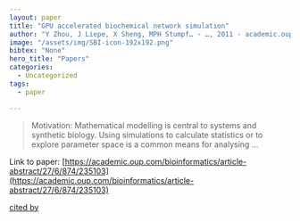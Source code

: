 ```yaml
---
layout: paper
title: "GPU accelerated biochemical network simulation"
author: "Y Zhou, J Liepe, X Sheng, MPH Stumpf… - …, 2011 - academic.oup.com"
image: "/assets/img/SBI-icon-192x192.png"
bibtex: "None"
hero_title: "Papers"
categories:
  - Uncategorized
tags:
  - paper

---
```

>Motivation: Mathematical modelling is central to systems and synthetic biology. Using simulations to calculate statistics or to explore parameter space is a common means for analysing …

Link to paper: [https://academic.oup.com/bioinformatics/article-abstract/27/6/874/235103](https://academic.oup.com/bioinformatics/article-abstract/27/6/874/235103)

[cited by](https://scholar.google.com/scholar?cites=18116952117198932511&as_sdt=2005&sciodt=0,5&hl=en&num=20)
